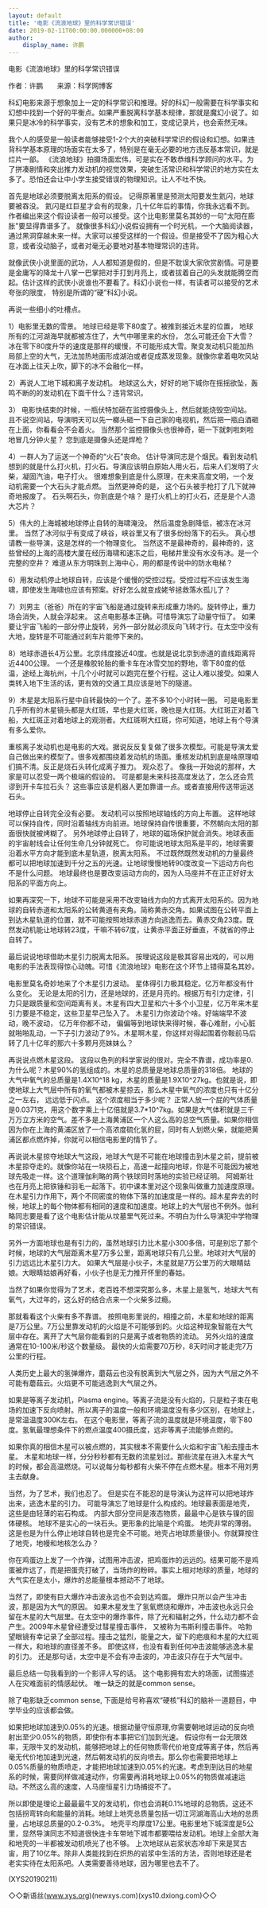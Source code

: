 ```yaml
---
layout: default
title: '电影《流浪地球》里的科学常识错误'
date: 2019-02-11T00:00:00.000000+08:00
author:
    display_name: 许鹏
---
```


电影《流浪地球》里的科学常识错误

作者：许鹏　　来源：科学网博客

科幻电影来源于想象加上一定的科学常识和推理。好的科幻一般需要在科学事实和幻想中找到一个好的平衡点。如果严重脱离科学基本规律，那就是魔幻小说了。如果只是冰冷的科学事实，没有艺术的想象和加工，变成记录片，也会索然无味。

我个人的感受是一般读者能够接受1-2个大的突破科学常识的假设和幻想。如果违背科学基本原理的场面实在太多了，特别是在毫无必要的地方违反基本常识，就是烂片一部。 《流浪地球》拍摄场面宏伟，可是实在不敢恭维科学顾问的水平。为了拼凑剧情和突出推力发动机的视觉效果，突破生活常识和科学常识的地方实在太多了。恐怕还会让中小学生接受错误的物理知识。让人不吐不快。

首先是地球必须要脱离太阳系的假设。 记得原著里是预测太阳要发生氦闪，地球要被吞没。 氦闪是红巨星才会有的现象，几十亿年后的事情，你我永远看不到。作者编出来这个假设读者一般可以接受。这个比电影里莫名其妙的一句"太阳在膨胀"要显得靠谱多了。 就像很多科幻小说假设拥有一个时光机，一个大脑阅读器，通过黑洞穿越未来一样。大家可以接受这样的一个假设。但是接受不了因为粗心大意，或者没动脑子，或者对毫无必要地对基本物理常识的违背。

就像武侠小说里面的武功，人人都知道是假的，但是不耽误大家欣赏剧情。可是要是金庸写的降龙十八掌一巴掌把对手打到月亮上，或者拔着自己的头发就能腾空而起。估计这样的武侠小说谁也不要看了。科幻小说也一样，有读者可以接受的艺术夸张的限度， 特别是所谓的“硬”科幻小说。

再说一些细小的吐槽点。

1）电影里无数的雪景。 地球已经是零下80度了。被推到接近木星的位置， 地球所有的江河湖海早就都被冻住了，大气中哪里来的水份， 怎么可能还会下大雪？冰在零下80度升华的速度是那样的缓慢，不可能形成大雪。聚变发动机只能加热局部上空的大气，无法加热地面形成湖泊或者促成蒸发现象。就像你拿着电吹风站在冰面上往天上吹，脚下的冰不会融化一样。

2）再说人工地下城和离子发动机。 地球这么大，好好的地下城你在摇摇欲坠，轰鸣不断的的发动机在下面干什么？违背常识。

3） 电影快结束的时候，一瓶伏特加砸在监控摄像头上，然后就能烧毁空间站。 且不说空间站，导演明天可以先一榔头砸一下自己家的电视机，然后把一瓶白酒砸在上面，你看看会不会着火。 当然那个监控摄像头也很神奇，砸一下就刺啦刺啦地冒几分钟火星？ 您到底是摄像头还是焊枪？

4）一群人为了运送一个神奇的“火石”丧命。 估计导演同志是个烟民。看到发动机想到的就是什么打火机，打火石。导演应该明白原始人用火石，后来人们发明了火柴，凝固汽油，电子打火。 很难想象到底是什么原理，在未来高度文明，一个发动机需要一个大石头才能点燃。 当然更神奇的是， 这个石头被手枪打了几下就神奇地报废了。 石头啊石头，你到底是个啥？ 是打火机上的打火石，还是是个人造大芯片？

5）伟大的上海城被地球停止自转的海啸淹没。 然后温度急剧降低，被冻在冰河里。 当然了冰河似乎有变成了峡谷，峡谷里又有了很多纷纷落下的石头。 真心想请教一些导演，这是怎样的一个物理变化。 当然这不是最神奇的，最神奇的，这些曾经的上海的高楼大厦在经历海啸和速冻之后，电梯井里没有水没有冰。是一个完整的空井？ 难道从东方明珠到上海中心，用的都是传说中的防水电梯？

6）用发动机停止地球自转，应该是个缓慢的受控过程。受控过程不应该发生海啸，即使发生海啸也应该有预案。好好怎么就变成姥爷拯救落水孤儿了？

7）刘男主（爸爸）所在的宇宙飞船是通过旋转来形成重力场的。旋转停止，重力场会消失，人就会浮起来。 这点电影基本正确。可惜导演忘了动量守恒了。 如果要让宇宙飞船的一部分停止旋转，另外一部分就必须反向飞转才行。在太空中没有大地，旋转是不可能通过刹车片能停下来的。

8）地球赤道长4万公里。北京纬度接近40度。也就是说北京到赤道的直线距离将近4400公理。 一个还是橡胶轮胎的重卡车在冰雪交加的野地，零下80度的低温，途经上海杭州，十几个小时就可以跑完在整个行程。这让人难以接受。如果人类转入地下生活的话，更有效的交通工具应该是地下的隧道。

9）木星是太阳系行星中自转最快的一个了。差不多10个小时转一圈。 可是电影里几乎所有的木星镜头都是大红斑，早也是大红斑，晚也是大红斑。大红斑正对着飞船，大红斑正对着地球上的观测者。大红斑啊大红斑，你可知道，地球上有个导演有多么爱你。

重核离子发动机也是电影的大戏。据说反反复复做了很多次模型。可能是导演太爱自己做出来的模型了。很多戏都围绕着发动机的场面。重核发动机到底是啥原理咱们搞不清。反正是烧石头转化成离子推力。 观众忍了。 像我一开始说的那样，大家是可以忍受一两个极端的假设的。 可是都是未来科技高度发达了，怎么还会荒谬到开卡车拉石头？   这些事应该是机器人更加靠谱一点。或者直接用传送带运送石头。

地球停止自转完全没有必要。 发动机可以按照地球轴线的方向上布置。 这样地球可以保持自传，同时沿着轴线方向前进。地球保持自传很重要，不然朝向太阳的那面很快就被烤糊了。 另外地球停止自转了，地球的磁场保护就会消失。地球表面的宇宙射线会让任何生命几分钟就死亡。  你可能说地球太阳系是平的，地球需要沿着水平方向才能到底木星轨道，脱离太阳系。 不过既然既然发动机的力量最终都可以把地球加速到千分之五的光速。让地球慢慢地转90度改变一下运动方向也不是什么问题。 地球最终也是要改变运动方向的，因为人马座并不在正正好好太阳系的平面方向上。

如果再深究一下，地球不可能是采用不改变轴线方向的方式离开太阳系的。因为地球的自转赤道和太阳系的公转黄道有夹角。简称黄赤交角。如果试图在公转平面上到达木星轨道的位置，就不可能按照地球赤道方向逃逸而去。黄赤交角23度。既然发动机能让地球转23度，干嘛不转67度，让黄赤平面正好垂直，不就省的停止自转了。

最后说说地球借助木星引力脱离太阳系。 按理说这段是极其容易出戏的，可以用电影的手法表现得惊心动魄。可惜《流浪地球》电影在这个环节上错得莫名其妙。

电影里莫名奇妙地来了个木星引力波动。  星体得引力极其稳定。亿万年都没有什么变化。 无论是太阳的引力，还是地球的，还是月亮的。根据万有引力定律，引力只是跟质量和空间距离有关。木星有四大卫星和六十多个小卫星，亿万年来木星引力要是不稳定，这些卫星早己坠入了。 木星引力你波动个啥。好端端早不波动，晚不波动， 亿万年你都不动， 偏偏等到地球快来得时候，春心难耐，小心脏就啪啪乱动，一下子引力波动了9%。木星啊木星，你这样对得起围着你鞍前马后转了几十亿年的那六十多颗月亮妹妹么？

再说说点燃木星这段。 这段以色列的科学家说的很对。完全不靠谱，成功率是0.  为什么呢？木星90%的氢组成的。木星的总质量是地球总质量的318倍。 地球的大气中氧气的总质量是1.4X10^18 kg，木星的质量是1.9X10^27kg。也就是说，即使地球上大气层中所有的氧气都被木星掠去，那么木星中氧气的浓度也只有十亿分之一左右， 远远低于闪点。 这个浓度相当于多少呢？ 正常人放一个屁的气体质量是0.0371克，用这个数字乘上十亿倍就是3.7*10^7kg。如果是大气体积就是三千万万立方米的空气。差不多是上海黄浦区一个人这么高的总空气质量。如果你相信因为你在上海的黄浦区放了一个高浓度硫化氢的屁，同时有人划燃火柴，就能把黄浦区都点燃炸掉，你就可以相信电影里的情节了。

再说说木星掠夺地球大气这段，地球大气是不可能在地球撞击到木星之前，提前被木星掠夺走的。就像你站在一块陨石上，高速一起撞向地球，你是不可能因为被地球先吸走一样。这个道理伽利略的两个铁球同时落地的实验已经证明。 阿姆斯壮也在月亮上把铁锤和羽毛一起落下。初中课本里对这个现象叫做重力加速度原理。在木星引力作用下，两个不同密度的物体下落的加速度是一样的。超木星奔去的时候，地球上的每个物体都有相同的速度和加速度。地球上的大气层也不例外。伽利略同志要是看了这个电影估计能从坟墓里气死过来。不明白为什么导演犯中学物理的常识错误。

另外一方面地球也是有引力的，虽然地球引力比木星小300多倍，可是别忘了那个时候，地球的大气层距离木星7万多公里，距离地球只有几公里。地球对大气层的引力远远比木星引力大。 如果大气层是小伙子，木星就是7万公里万的大眼睛姑娘。大眼睛姑娘再好看，小伙子也是无力推开怀里的春姑。

当然了如果你觉得为了艺术，老百姓不想深究那么多，木星上是氢气，地球大气有氧气，大过年的，这么好的结合点来一个火柴多过瘾。

那就看看这个火柴有多不靠谱。 按照电影里说的，相撞之前，木星和地球的距离是7万公里。7万公里靠发动机的火焰是不可能够到的。火焰这种现象智能在大气层中存在。离开了大气层你能看到的只是离子或者物质的流动。 另外火焰的速度通常在10-100米/秒这个数量级。 最快的火焰需要70万秒，8天时间才能走完7万公里的行程。

人类历史上最大的氢弹爆炸，蘑菇云也没有脱离到大气层之外，因为大气层之外不可能有蘑菇云。火焰更不可能逃逸到大气层之外。

如果是等离子发动机，Plasma engine。等离子流是没有火焰的，只是粒子束在电场的加速下反向喷射。所以离子的温度一般和环境温度没有多少区别，在地球上，是常温温度300K左右。 在这个电影里，等离子流的温度就是环境温度，零下80度。氢氧最理想条件下的燃点温度400摄氏度，远非等离子流能够点燃的。

如果你真的相信木星可以被点燃的，其实根本不需要什么火焰和宇宙飞船去撞击木星。 木星和地球一样，分分秒秒都有无数的流星划过。那些流星在进入木星大气的时候，都会高温燃烧。可以说每分每秒都有火柴不停在点燃木星。根本不用刘男主去献身。

当然，为了艺术，我们也忍了。 但是实在不能忍的是导演认为这样可以把地球炸出来，逃逸木星的引力。 可能导演忘了地球是什么构成的。地球最表面是地壳， 这些是由轻薄的岩石构成。 内部大部分空间是液态物质，最最中心是铁与镍的固体硬核。 地球不是实心的一块石头。更形象的比喻是个鸡蛋。 地壳非常的薄弱。这是也是为什么停止地球自转也是完全不可能。地壳占地球质量很小。你就算按住了地壳，地幔和地核怎么办？

你在鸡蛋边上发了一个炸弹，试图用冲击波，把鸡蛋炸的远远的。结果可能不是鸡蛋被炸远了，而是把蛋壳打破了，当场炸的粉碎。事实上相对地球的质量，地球的大气实在是太小，爆炸的总能量根本撼动不了地球。

当然了，即使有巨大爆炸冲击波永远也不会到达鸡蛋。 爆炸只所以会产生冲击波，那是因为大气的原因。 如果木星发生了氢氧燃烧和爆炸，冲击波也永远只会留在木星的大气层里。在太空中的爆炸事件，除了光和辐射之外，什么动力都不会产生。2009年木星曾经遭受过彗星撞击事件， 又被称为韦斯利撞击事件。 哈勃望眼镜有幸记录了全部过程。撞击之猛烈，能量之大，留下的疤痕和木星的大红斑一样大，和地球的直径差不多。 即使这样，也没有看到任何冲击波能够逃逸木星的引力。 还是那句话，太空中是不会有冲击波的，冲击波只存在于大气层中。

最后总结一句我看到的一个影评人写的话。 这个电影拥有宏大的场面，试图描述人在灾难面前的情感起伏。 唯一缺乏的就是common sense。

除了电影缺乏common sense, 下面是给号称喜欢“硬核”科幻的脑补一道题目，中学毕业的应该都会做。

如果把地球加速到0.05%的光速。根据动量守恒原理,你需要朝地球运动的反向喷射出至少0.05%的物质，即使你有本事把它们加到光速。 假设你有一台无限效率，无限牛叉的发动机，能够把地球上的任何物质零代价地变成等离子体，然后再毫无代价地加速到光速，然后朝发动机的反向喷去。那么你也需要把地球上0.05%质量的物质喷走，才能把地球加速到0.05%的光速。考虑到到达目的地星系的时候，需要同样做减速动作，你需要再消耗地球上0.05%的物质做减速运动。不然这么高的速度，人马座恒星引力场捕捉不了。

所以即使是理论上最最最牛叉的发动机，你也会消耗0.1%地球的总物质。这还不包括拐弯转向和能量的消耗。地球上地壳总质量包括一切江河湖海高山大地的总质量，占地球总质量的0.2-0.3%。 地壳平均厚度17公里。电影里地下城深度是5公里，显然导演同志不知道很快连卡车带地下城市都要喂给发动机。地球上全部大海和地壳的一半都被发动机喷光了也不够。  上次地球从岩浆状态冷却下来是冥古宙，用了10亿年。除非人类能找到在炽热的岩浆中生活的方法，否则地球还是老老实实待在太阳系吧。人类需要善待地球，因为哪里也去不了。

(XYS20190211)

◇◇新语丝(www.xys.org)(newxys.com)(xys10.dxiong.com)◇◇


